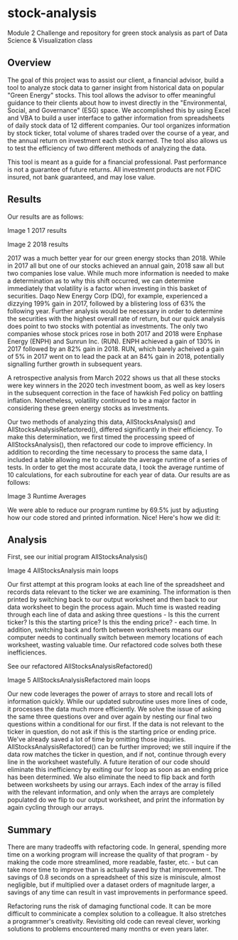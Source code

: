 # stock-analysis
Module 2 Challenge and repository for green stock analysis as part of Data Science & Visualization class

## Overview

The goal of this project was to assist our client, a financial advisor, build a tool to analyze stock data to garner insight from historical data on popular "Green Energy" stocks. This tool allows the advisor to offer meaningful guidance to their clients about how to invest directly in the "Environmental, Social, and Governance" (ESG) space. We accomplished this by using Excel and VBA to build a user interface to gather information from spreadsheets of daily stock data of 12 different companies. Our tool organizes information by stock ticker, total volume of shares traded over the course of a year, and the annual return on investment each stock earned. The tool also allows us to test the efficiency of two different methods of analyzing the data. 

This tool is meant as a guide for a financial professional. Past performance is not a guarantee of future returns. All investment products are not FDIC insured, not bank guaranteed, and may lose value. 

## Results

Our results are as follows:

Image 1 2017 results

Image 2 2018 results

2017 was a much better year for our green energy stocks than 2018. While in 2017 all but one of our stocks achieved an annual gain, 2018 saw all but two companies lose value. While much more information is needed to make a determination as to why this shift occurred, we can determine immediately that volatility is a factor when investing in this basket of securities. Daqo New Energy Corp (DQ), for example, experienced a dizzying 199% gain in 2017, followed by a blistering loss of 63% the following year. Further analysis would be necessary in order to determine the securities with the highest overall rate of return, but our quick analysis does point to two stocks with potential as investments. The only two companies whose stock prices rose in both 2017 and 2018 were Enphase Energy (ENPH) and Sunrun Inc. (RUN). ENPH achieved a gain of 130% in 2017 followed by an 82% gain in 2018. RUN, which barely acheived a gain of 5% in 2017 went on to lead the pack at an 84% gain in 2018, potentially signalling further growth in subsequent years. 

A retrospective analysis from March 2022 shows us that all these stocks were key winners in the 2020 tech investment boom, as well as key losers in the subsequent correction in the face of hawkish Fed policy on battling inflation. Nonetheless, volatility continued to be a major factor in considering these green energy stocks as investments.

Our two methods of analyzing this data, AllStocksAnalysis() and AllStocksAnalysisRefactored(), differed significantly in their efficiency. To make this determination, we first timed the processing speed of AllStocksAnalysis(), then refactored our code to improve efficiency. In addition to recording the time necessary to process the same data, I included a table allowing me to calculate the average runtime of a series of tests. In order to get the most accurate data, I took the average runtime of 10 calculations, for each subroutine for each year of data. Our results are as follows:

Image 3 Runtime Averages

We were able to reduce our program runtime by 69.5% just by adjusting how our code stored and printed information. Nice! Here's how we did it:

## Analysis 

First, see our initial program AllStocksAnalysis()

Image 4 AllStocksAnalysis main loops

Our first attempt at this program looks at each line of the spreadsheet and records data relevant to the ticker we are examining. The information is then printed by switching back to our output worksheet and then back to our data worksheet to begin the process again. Much time is wasted reading through each line of data and asking three questions - Is this the current ticker? Is this the starting price? Is this the ending price? - each time. In addition, switching back and forth between worksheets means our computer needs to continually switch between memory locations of each worksheet, wasting valuable time. Our refactored code solves both these inefficiences. 

See our refactored AllStocksAnalysisRefactored()

Image 5 AllStocksAnalysisRefactored main loops

Our new code leverages the power of arrays to store and recall lots of information quickly. While our updated subroutine uses more lines of code, it processes the data much more efficiently. We solve the issue of asking the same three questions over and over again by nesting our final two questions within a conditional for our first. If the data is not relevant to the ticker in question, do not ask if this is the starting price or ending price. We've already saved a lot of time by omitting those inquiries. AllStocksAnalysisRefactored() can be further improved; we still inquire if the data row matches the ticker in question, and if not, continue through every line in the worksheet wastefully. A future iteration of our code should eliminate this inefficiency by exiting our for loop as soon as an ending price has been determined. We also eliminate the need to flip back and forth between worksheets by using our arrays. Each index of the array is filled with the relevant information, and only when the arrays are completely populated do we flip to our output worksheet, and print the information by again cycling through our arrays. 

## Summary

There are many tradeoffs with refactoring code. In general, spending more time on a working program will increase the quality of that program - by making the code more streamlined, more readable, faster, etc. - but can take more time to improve than is actually saved by that improvement. The savings of 0.8 seconds on a spreadsheet of this size is miniscule, almost negligible, but if multiplied over a dataset orders of magnitude larger, a savings of any time can result in vast improvements in performance speed. 

Refactoring runs the risk of damaging functional code. It can be more difficult to comminicate a complex solution to a colleague. It also stretches a programmer's creativity. Revisiting old code can reveal clever, working solutions to problems encountered many months or even years later. 
